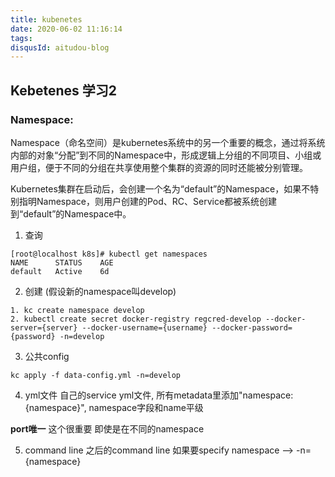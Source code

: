 ```yaml
---
title: kubenetes
date: 2020-06-02 11:16:14
tags:
disqusId: aitudou-blog
---
```


## Kebetenes 学习2

### Namespace:

Namespace（命名空间）是kubernetes系统中的另一个重要的概念，通过将系统内部的对象“分配”到不同的Namespace中，形成逻辑上分组的不同项目、小组或用户组，便于不同的分组在共享使用整个集群的资源的同时还能被分别管理。

Kubernetes集群在启动后，会创建一个名为“default”的Namespace，如果不特别指明Namespace，则用户创建的Pod、RC、Service都被系统创建到“default”的Namespace中。

<!-- More -->

1. 查询
```
[root@localhost k8s]# kubectl get namespaces
NAME      STATUS    AGE
default   Active    6d
```

2. 创建
(假设新的namespace叫develop)

```
1. kc create namespace develop
2. kubectl create secret docker-registry regcred-develop --docker-server={server} --docker-username={username} --docker-password={password} -n=develop
```

3. 公共config

```
kc apply -f data-config.yml -n=develop

```

4. yml文件 自己的service yml文件, 所有metadata里添加"namespace: {namespace}", namespace字段和name平级

__port唯一__ 这个很重要 即使是在不同的namespace

5. command line
之后的command line 如果要specify namespace --> -n={namespace}
